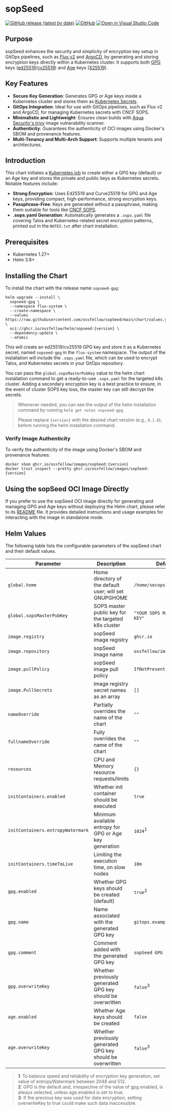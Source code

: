 # sopSeed

[![GitHub release (latest by date)](https://img.shields.io/github/v/release/ossfellow/sopSeed?include_prereleases&label=helm%20chart&style=plastic)](https://github.com/ossfellow/sopSeed/releases) [![GitHub](https://img.shields.io/github/license/ossfellow/sopSeed?style=plastic)](https://github.com/ossfellow/sopSeed/blob/main/LICENSE)
[![Open in Visual Studio Code](https://img.shields.io/badge/Open%20in%20VS%20Code-blue?logo=visual-studio-code)](https://open.vscode.dev/ossfellow/sopSeed)

## Purpose

sopSeed enhances the security and simplicity of encryption key setup in GitOps pipelines, such as [Flux v2](https://fluxcd.io/docs/) and [ArgoCD](https://argo-cd.readthedocs.io/), by generating and storing encryption keys directly within a Kubernetes cluster. It supports both [GPG](https://gnupg.org) keys ([ed25519](https://en.wikipedia.org/wiki/EdDSA#Ed25519)/[cv25519](https://en.wikipedia.org/wiki/Curve25519)) and [Age](https://github.com/FiloSottile/age) keys ([X25519](https://en.wikipedia.org/wiki/Curve25519)).

## Key Features

- **Secure Key Generation**: Generates GPG or Age keys inside a Kubernetes cluster and stores them as [Kubernetes Secrets](https://kubernetes.io/docs/concepts/configuration/secret/).
- **GitOps Integration**: Ideal for use with GitOps pipelines, such as Flux v2 and ArgoCD, for managing Kubernetes secrets with CNCF SOPS.
- **Minimalistic and Lightweight**: Ensures clean builds with [Aqua Security's trivy](https://github.com/aquasecurity/trivy) image vulnerability scanner.
- **Authenticity**: Guarantees the authenticity of OCI images using Docker's SBOM and provenance features.
- **Multi-Tenancy and Multi-Arch Support**: Supports multiple tenants and architectures.

## Introduction

This chart initiates a [Kubernetes job](https://kubernetes.io/docs/concepts/workloads/controllers/job/) to create either a GPG key (default) or an Age key and stores the private and public keys as Kubernetes secrets. Notable features include:

- **Strong Encryption**: Uses Ed25519 and Curve25519 for GPG and Age keys, providing compact, high-performance, strong encryption keys.
- **Passphrase-Free**: Keys are generated without a passphrase, making them suitable for tools like [CNCF SOPS](https://github.com/mozilla/sops).
- **.sops.yaml Generation**: Automatically generates a `.sops.yaml` file covering Talos and Kubernetes-related secret encryption patterns, printed out in the `NOTES.txt` after chart installation.

## Prerequisites

- Kubernetes 1.27+
- Helm 3.8+

## Installing the Chart

To install the chart with the release name `sopseed-gpg`:

```console
helm upgrade --install \
  sopseed-gpg \
  --namespace flux-system \
  --create-namespace \
  --values https://raw.githubusercontent.com/ossfellow/sopSeed/main/chart/values.yaml \
  oci://ghcr.io/ossfellow/helm/sopseed:{version} \
  --dependency-update \
  --atomic
```

This will create an ed25519/cv25519 GPG key and store it as a Kubernetes secret, named `sopseed-gpg` in the `flux-system` namespace. The output of the installation will include the `.sops.yaml` file, which can be used to encrypt Talos, and Kubernetes secrets in your GitOps repository.

You can pass the `global.sopsMasterPubKey` value to the helm chart installation command to get a ready-to-use `.sops.yaml` for the targeted k8s cluster. Adding a secondary encryption key is a best practice to ensure, in the event of cluster SOPS key loss, the master key can still decrypt the secrets.

> Whenever needed, you can see the output of the helm installation command by running `helm get notes sopseed-gpg`.
>
> Please replace `{version}` with the desired chart version (e.g., `0.1.0`), before running the helm installation command.

### Verify Image Authenticity

To verify the authenticity of the image using Docker's SBOM and provenance features:

```console
docker sbom ghcr.io/ossfellow/images/sopSeed:{version}
docker trust inspect --pretty ghcr.io/ossfellow/images/sopSeed:{version}
```

## Using the sopSeed OCI Image Directly

If you prefer to use the sopSeed OCI image directly for generating and managing GPG and Age keys without deploying the Helm chart, please refer to its [README](./helpers/README.md) file. It provides detailed instructions and usage examples for interacting with the image in standalone mode.

## Helm Values

The following table lists the configurable parameters of the sopSeed chart and their default values.

| Parameter                          | Description                                                  | Default                          |
| ---------------------------------- | ------------------------------------------------------------ | -------------------------------- |
| `global.home`                      | Home directory of the default user; will set GNUPGHOME       | `/home/secops`                   |
| `global.sopsMasterPubKey`          | SOPS master public key for the targeted k8s cluster          | `"YOUR SOPS MASTER PUBLIC KEY"`  |
| `image.registry`                   | sopSeed image registry                                       | `ghcr.io`                        |
| `image.repository`                 | sopSeed image name                                           | `ossfellow/images/sopseed`       |
| `image.pullPolicy`                 | sopSeed image pull policy                                    | `IfNotPresent`                   |
| `image.PullSecrets`                | Image registry secret names as an array                      | `[]`                             |
| `nameOverride`                     | Partially overrides the name of the chart                    | `""`                             |
| `fullnameOverride`                 | Fully overrides the name of the chart                        | `""`                             |
| `resources`                        | CPU and Memory resource requests/limits                      | `{}`                             |
| `initContainers.enabled`           | Whether init container should be executed                    | `true`                           |
| `initContainers.entropyWatermark`  | Minimum available entropy for GPG or Age key generation      | `1024`<sup>1</sup>               |
| `initContainers.timeToLive`        | Limiting the execution time, on slow nodes                   | `10m`                            |
| `gpg.enabled`                      | Whether GPG keys should be created (default)                 | `true`<sup>2</sup>               |
| `gpg.name`                         | Name associated with the generated GPG key                   | `gitops.example.com`             |
| `gpg.comment`                      | Comment added with the generated GPG key                     | `sopSeed GPG key`                |
| `gpg.overwriteKey`                 | Whether previously generated GPG key should be overwritten   | `false`<sup>3</sup>              |
| `age.enabled`                      | Whether Age keys should be created                           | `false`                          |
| `age.overwriteKey`                 | Whether previously generated GPG key should be overwritten   | `false`<sup>3</sup>              |

> **1**: To balance speed and reliability of encryption key generation, set value of entropyWatermark between 2048 and 512.</br>
> **2**: GPG is the default and, irrespective of the value of gpg.enabled, is always selected, unless age.enabled is set to true.</br>
> **3**: If the previous key was used for data encryption, setting overwriteKey to true could make such data inaccessible.</br>
